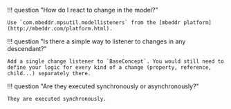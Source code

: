 !!! question "How do I react to change in the model?"

    Use `com.mbeddr.mpsutil.modellisteners` from the [mbeddr platform](http://mbeddr.com/platform.html).

!!! question "Is there a simple way to listener to changes in any descendant?"

    Add a single change listener to `BaseConcept`. You would still need to define your logic for every kind of a change (property, reference, child...) separately there.

!!! question "Are they executed synchronously or asynchronously?"

    They are executed synchronously.
